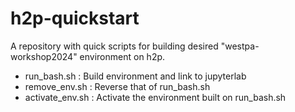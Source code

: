 # h2p-quickstart

A repository with quick scripts for building desired "westpa-workshop2024" environment on h2p.

* run_bash.sh : Build environment and link to jupyterlab
* remove_env.sh : Reverse that of run_bash.sh
* activate_env.sh : Activate the environment built on run_bash.sh